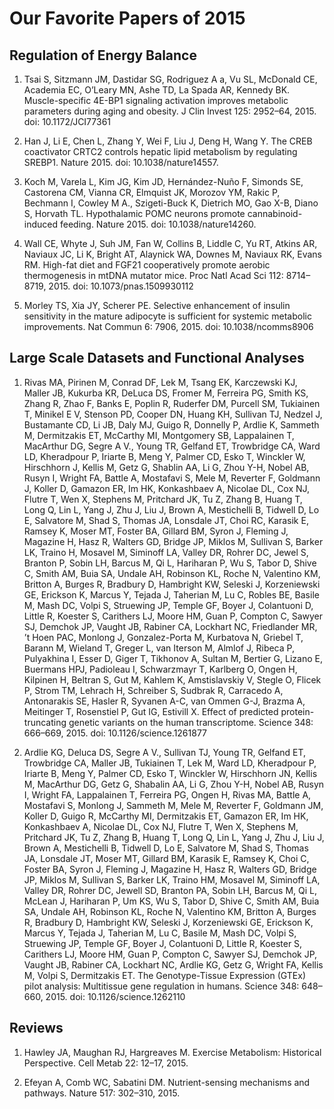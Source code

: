 # Our Favorite Papers of 2015

## Regulation of Energy Balance

1. Tsai S, Sitzmann JM, Dastidar SG, Rodriguez A a, Vu SL, McDonald CE, Academia EC, O’Leary MN, Ashe TD, La Spada AR, Kennedy BK. Muscle-specific 4E-BP1 signaling activation improves metabolic parameters during aging and obesity. J Clin Invest 125: 2952–64, 2015. doi: 10.1172/JCI77361

2. Han J, Li E, Chen L, Zhang Y, Wei F, Liu J, Deng H, Wang Y. The CREB coactivator CRTC2 controls hepatic lipid metabolism by regulating SREBP1. Nature 2015. doi: 10.1038/nature14557.

3. Koch M, Varela L, Kim JG, Kim JD, Hernández-Nuño F, Simonds SE, Castorena CM, Vianna CR, Elmquist JK, Morozov YM, Rakic P, Bechmann I, Cowley M A., Szigeti-Buck K, Dietrich MO, Gao X-B, Diano S, Horvath TL. Hypothalamic POMC neurons promote cannabinoid-induced feeding. Nature 2015. doi: 10.1038/nature14260.

4. Wall CE, Whyte J, Suh JM, Fan W, Collins B, Liddle C, Yu RT, Atkins AR, Naviaux JC, Li K, Bright AT, Alaynick WA, Downes M, Naviaux RK, Evans RM. High-fat diet and FGF21 cooperatively promote aerobic thermogenesis in mtDNA mutator mice. Proc Natl Acad Sci 112: 8714–8719, 2015.  doi: 10.1073/pnas.1509930112

5. Morley TS, Xia JY, Scherer PE. Selective enhancement of insulin sensitivity in the mature adipocyte is sufficient for systemic metabolic improvements. Nat Commun 6: 7906, 2015. doi: 10.1038/ncomms8906

## Large Scale Datasets and Functional Analyses

1. Rivas MA, Pirinen M, Conrad DF, Lek M, Tsang EK, Karczewski KJ, Maller JB, Kukurba KR, DeLuca DS, Fromer M, Ferreira PG, Smith KS, Zhang R, Zhao F, Banks E, Poplin R, Ruderfer DM, Purcell SM, Tukiainen T, Minikel E V, Stenson PD, Cooper DN, Huang KH, Sullivan TJ, Nedzel J, Bustamante CD, Li JB, Daly MJ, Guigo R, Donnelly P, Ardlie K, Sammeth M, Dermitzakis ET, McCarthy MI, Montgomery SB, Lappalainen T, MacArthur DG, Segre A V., Young TR, Gelfand ET, Trowbridge CA, Ward LD, Kheradpour P, Iriarte B, Meng Y, Palmer CD, Esko T, Winckler W, Hirschhorn J, Kellis M, Getz G, Shablin AA, Li G, Zhou Y-H, Nobel AB, Rusyn I, Wright FA, Battle A, Mostafavi S, Mele M, Reverter F, Goldmann J, Koller D, Gamazon ER, Im HK, Konkashbaev A, Nicolae DL, Cox NJ, Flutre T, Wen X, Stephens M, Pritchard JK, Tu Z, Zhang B, Huang T, Long Q, Lin L, Yang J, Zhu J, Liu J, Brown A, Mestichelli B, Tidwell D, Lo E, Salvatore M, Shad S, Thomas JA, Lonsdale JT, Choi RC, Karasik E, Ramsey K, Moser MT, Foster BA, Gillard BM, Syron J, Fleming J, Magazine H, Hasz R, Walters GD, Bridge JP, Miklos M, Sullivan S, Barker LK, Traino H, Mosavel M, Siminoff LA, Valley DR, Rohrer DC, Jewel S, Branton P, Sobin LH, Barcus M, Qi L, Hariharan P, Wu S, Tabor D, Shive C, Smith AM, Buia SA, Undale AH, Robinson KL, Roche N, Valentino KM, Britton A, Burges R, Bradbury D, Hambright KW, Seleski J, Korzeniewski GE, Erickson K, Marcus Y, Tejada J, Taherian M, Lu C, Robles BE, Basile M, Mash DC, Volpi S, Struewing JP, Temple GF, Boyer J, Colantuoni D, Little R, Koester S, Carithers LJ, Moore HM, Guan P, Compton C, Sawyer SJ, Demchok JP, Vaught JB, Rabiner CA, Lockhart NC, Friedlander MR, ’t Hoen PAC, Monlong J, Gonzalez-Porta M, Kurbatova N, Griebel T, Barann M, Wieland T, Greger L, van Iterson M, Almlof J, Ribeca P, Pulyakhina I, Esser D, Giger T, Tikhonov A, Sultan M, Bertier G, Lizano E, Buermans HPJ, Padioleau I, Schwarzmayr T, Karlberg O, Ongen H, Kilpinen H, Beltran S, Gut M, Kahlem K, Amstislavskiy V, Stegle O, Flicek P, Strom TM, Lehrach H, Schreiber S, Sudbrak R, Carracedo A, Antonarakis SE, Hasler R, Syvanen A-C, van Ommen G-J, Brazma A, Meitinger T, Rosenstiel P, Gut IG, Estivill X. Effect of predicted protein-truncating genetic variants on the human transcriptome. Science 348: 666–669, 2015. doi: 10.1126/science.1261877

2. Ardlie KG, Deluca DS, Segre A V., Sullivan TJ, Young TR, Gelfand ET, Trowbridge CA, Maller JB, Tukiainen T, Lek M, Ward LD, Kheradpour P, Iriarte B, Meng Y, Palmer CD, Esko T, Winckler W, Hirschhorn JN, Kellis M, MacArthur DG, Getz G, Shabalin AA, Li G, Zhou Y-H, Nobel AB, Rusyn I, Wright FA, Lappalainen T, Ferreira PG, Ongen H, Rivas MA, Battle A, Mostafavi S, Monlong J, Sammeth M, Mele M, Reverter F, Goldmann JM, Koller D, Guigo R, McCarthy MI, Dermitzakis ET, Gamazon ER, Im HK, Konkashbaev A, Nicolae DL, Cox NJ, Flutre T, Wen X, Stephens M, Pritchard JK, Tu Z, Zhang B, Huang T, Long Q, Lin L, Yang J, Zhu J, Liu J, Brown A, Mestichelli B, Tidwell D, Lo E, Salvatore M, Shad S, Thomas JA, Lonsdale JT, Moser MT, Gillard BM, Karasik E, Ramsey K, Choi C, Foster BA, Syron J, Fleming J, Magazine H, Hasz R, Walters GD, Bridge JP, Miklos M, Sullivan S, Barker LK, Traino HM, Mosavel M, Siminoff LA, Valley DR, Rohrer DC, Jewell SD, Branton PA, Sobin LH, Barcus M, Qi L, McLean J, Hariharan P, Um KS, Wu S, Tabor D, Shive C, Smith AM, Buia SA, Undale AH, Robinson KL, Roche N, Valentino KM, Britton A, Burges R, Bradbury D, Hambright KW, Seleski J, Korzeniewski GE, Erickson K, Marcus Y, Tejada J, Taherian M, Lu C, Basile M, Mash DC, Volpi S, Struewing JP, Temple GF, Boyer J, Colantuoni D, Little R, Koester S, Carithers LJ, Moore HM, Guan P, Compton C, Sawyer SJ, Demchok JP, Vaught JB, Rabiner CA, Lockhart NC, Ardlie KG, Getz G, Wright FA, Kellis M, Volpi S, Dermitzakis ET. The Genotype-Tissue Expression (GTEx) pilot analysis: Multitissue gene regulation in humans. Science 348: 648–660, 2015. doi: 10.1126/science.1262110

## Reviews

1. Hawley JA, Maughan RJ, Hargreaves M. Exercise Metabolism: Historical Perspective. Cell Metab 22: 12–17, 2015.

2. Efeyan A, Comb WC, Sabatini DM. Nutrient-sensing mechanisms and pathways. Nature 517: 302–310, 2015.

